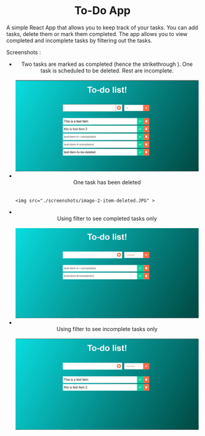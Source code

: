 <center><h1> To-Do App </h1></center>

A simple React App that allows you to keep track of your tasks. You can add tasks, delete 
them or mark them completed. The app allows you to view completed and incomplete tasks by 
filtering out the tasks. 

Screenshots :

<ul >
  <li>
    <center> Two tasks are marked as completed (hence the strikethrough ). One task is scheduled to be deleted. Rest are incomplete.  </center>
    <br>
    <img src="./screenshots/Image-1.JPG" >
  </li>
  <li>
    <br>
    <center>One task has been deleted  </center>
    <br>
    
    <img src="./screenshots/image-2-item-deleted.JPG" >
    
  </li>
  <li>
  <br>
  <center> Using filter to see completed tasks only  </center>
  <br>
  <img src="./screenshots/image-3-completed-tasks.JPG" >
  </li>
  <li>
  <br>
  <center> Using filter to see incomplete tasks only  </center>
  <br>
  <img src="./screenshots/image4-incomplete-tasks.JPG" >
  </li>
    </ul>
    
  
 
  


